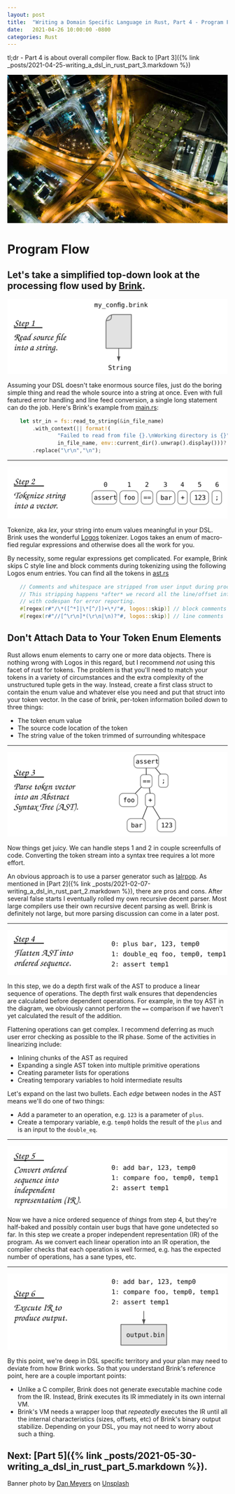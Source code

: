 ```yaml
---
layout: post
title:  "Writing a Domain Specific Language in Rust, Part 4 - Program Flow"
date:   2021-04-26 10:00:00 -0800
categories: Rust
---
```


tl;dr - Part 4 is about overall compiler flow. Back to [Part 3]({% link _posts/2021-04-25-writing_a_dsl_in_rust_part_3.markdown %})



![Portland Arial View](/images/dan-meyers-kzSNNqqS3Qs-unsplash_small.jpg)
# Program Flow
Let's take a simplified top-down look at the processing flow used by [Brink](https://github.com/steveking-gh/brink).
---


![Read source](/images/brink_flow_step1.svg)

Assuming your DSL doesn't take enormous source files, just do the boring simple thing and read the whole source into a string at once.  Even with full featured error handling and line feed conversion, a single long statement can do the job.  Here's Brink's example from [main.rs](https://github.com/steveking-gh/brink/blob/master/src/main.rs):

```rust
    let str_in = fs::read_to_string(&in_file_name)
        .with_context(|| format!(
                "Failed to read from file {}.\nWorking directory is {}",
                in_file_name, env::current_dir().unwrap().display()))?
        .replace("\r\n","\n");
```
---

![Tokenize](/images/brink_flow_step2.svg)

Tokenize, aka _lex_, your string into enum values meaningful in your DSL.  Brink uses the wonderful [Logos](https://github.com/maciejhirsz/logos) tokenizer.  Logos takes an enum of macro-fied regular expressions and otherwise does all the work for you.

By necessity, some regular expressions get complicated.  For example, Brink skips C style line and block comments during tokenizing using the following Logos enum entries.  You can find all the tokens in [ast.rs](https://github.com/steveking-gh/brink/blob/master/ast/ast.rs)

```rust
    // Comments and whitespace are stripped from user input during processing.
    // This stripping happens *after* we record all the line/offset info
    // with codespan for error reporting.
    #[regex(r#"/\*([^*]|\*[^/])+\*/"#, logos::skip)] // block comments
    #[regex(r#"//[^\r\n]*(\r\n|\n)?"#, logos::skip)] // line comments
```

## Don't Attach Data to Your Token Enum Elements
Rust allows enum elements to carry one or more data objects.  There is nothing wrong with Logos in this regard, but I recommend _not_ using this facet of rust for tokens.  The problem is that you'll need to match your tokens in a variety of circumstances and the extra complexity of the unstructured tuple gets in the way.  Instead, create a first class struct to contain the enum value and whatever else you need and put that struct into your token vector.  In the case of brink, per-token information boiled down to three things:
* The token enum value
* The source code location of the token
* The string value of the token trimmed of surrounding whitespace

---

![AST](/images/brink_flow_step3.svg)

Now things get juicy.  We can handle steps 1 and 2 in couple screenfulls of code.  Converting the token stream into a syntax tree requires a lot more effort.

An obvious approach is to use a parser generator such as [lalrpop](https://docs.rs/lalrpop).  As mentioned in [Part 2]({% link _posts/2021-02-07-writing_a_dsl_in_rust_part_2.markdown %}), there are pros and cons.  After several false starts I eventually rolled my own recursive decent parser.  Most large compilers use their own recursive decent parsing as well.  Brink is definitely not large, but more parsing discussion can come in a later post.

---

![Linearize](/images/brink_flow_step4.svg)

In this step, we do a depth first walk of the AST to produce a linear sequence of operations.  The depth first walk ensures that dependencies are calculated before dependent operations.  For example, in the toy AST in the diagram, we obviously cannot perform the `==` comparison if we haven't yet calculated the result of the addition.

Flattening operations can get complex.  I recommend deferring as much user error checking as possible to the IR phase.  Some of the activities in linearizing include:
* Inlining chunks of the AST as required
* Expanding a single AST token into multiple primitive operations
* Creating parameter lists for operations
* Creating temporary variables to hold intermediate results

Let's expand on the last two bullets.  Each _edge_ between nodes in the AST means we'll do one of two things:
* Add a parameter to an operation, e.g. `123` is a parameter of `plus`.
* Create a temporary variable, e.g. `temp0` holds the result of the `plus` and is an input to the `double_eq`.

---

![Create IR](/images/brink_flow_step5.svg)

Now we have a nice ordered sequence of _things_ from step 4, but they're half-baked and possibly contain user bugs that have gone undetected so far.  In this step we create a proper independent representation (IR) of the program.  As we convert each linear operation into an IR operation, the compiler checks that each operation is well formed, e.g. has the expected number of operations, has a sane types, etc.

---

![Create IR](/images/brink_flow_step6.svg)

By this point, we're deep in DSL specific territory and your plan may need to deviate from how Brink works.  So that you understand Brink's reference point, here are a couple important points:
* Unlike a C compiler, Brink does not generate executable machine code from the IR.  Instead, Brink executes its IR immediately in its own internal VM.
* Brink's VM needs a wrapper loop that _repeatedly_ executes the IR until all the internal characteristics (sizes, offsets, etc) of Brink's binary output stabilize.  Depending on your DSL, you may not need to worry about such a thing.

Next: [Part 5]({% link _posts/2021-05-30-writing_a_dsl_in_rust_part_5.markdown %}).
---

Banner photo by [Dan Meyers](https://unsplash.com/@dmey503?utm_source=unsplash&utm_medium=referral&utm_content=creditCopyText) on [Unsplash](https://unsplash.com/)
  



